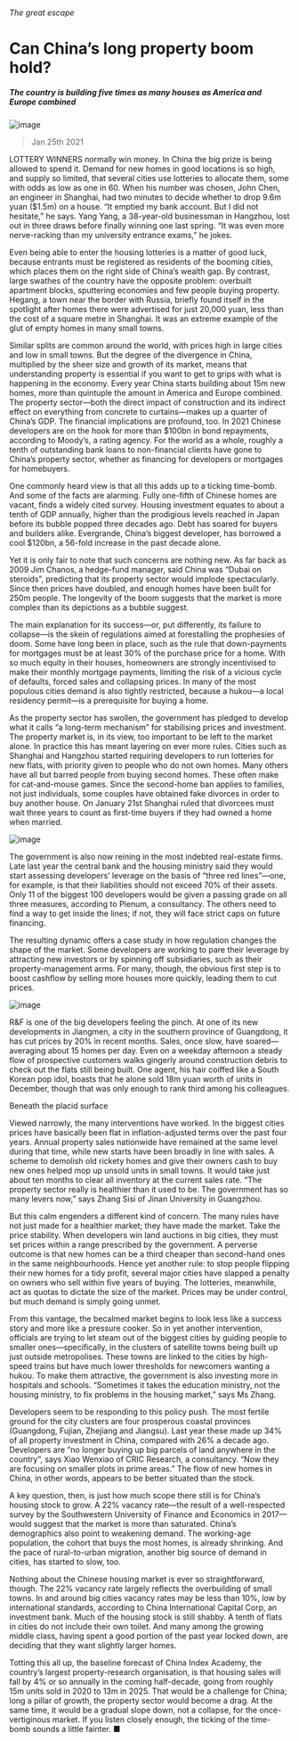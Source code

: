 ###### The great escape
# Can China’s long property boom hold? 
##### The country is building five times as many houses as America and Europe combined 
![image](images/20210130_blp903.jpg) 
> Jan 25th 2021 

LOTTERY WINNERS normally win money. In China the big prize is being allowed to spend it. Demand for new homes in good locations is so high, and supply so limited, that several cities use lotteries to allocate them, some with odds as low as one in 60. When his number was chosen, John Chen, an engineer in Shanghai, had two minutes to decide whether to drop 9.6m yuan ($1.5m) on a house. “It emptied my bank account. But I did not hesitate,” he says. Yang Yang, a 38-year-old businessman in Hangzhou, lost out in three draws before finally winning one last spring. “It was even more nerve-racking than my university entrance exams,” he jokes.

Even being able to enter the housing lotteries is a matter of good luck, because entrants must be registered as residents of the booming cities, which places them on the right side of China’s wealth gap. By contrast, large swathes of the country have the opposite problem: overbuilt apartment blocks, sputtering economies and few people buying property. Hegang, a town near the border with Russia, briefly found itself in the spotlight after homes there were advertised for just 20,000 yuan, less than the cost of a square metre in Shanghai. It was an extreme example of the glut of empty homes in many small towns.


Similar splits are common around the world, with prices high in large cities and low in small towns. But the degree of the divergence in China, multiplied by the sheer size and growth of its market, means that understanding property is essential if you want to get to grips with what is happening in the economy. Every year China starts building about 15m new homes, more than quintuple the amount in America and Europe combined. The property sector—both the direct impact of construction and its indirect effect on everything from concrete to curtains—makes up a quarter of China’s GDP. The financial implications are profound, too. In 2021 Chinese developers are on the hook for more than $100bn in bond repayments, according to Moody’s, a rating agency. For the world as a whole, roughly a tenth of outstanding bank loans to non-financial clients have gone to China’s property sector, whether as financing for developers or mortgages for homebuyers.

One commonly heard view is that all this adds up to a ticking time-bomb. And some of the facts are alarming. Fully one-fifth of Chinese homes are vacant, finds a widely cited survey. Housing investment equates to about a tenth of GDP annually, higher than the prodigious levels reached in Japan before its bubble popped three decades ago. Debt has soared for buyers and builders alike. Evergrande, China’s biggest developer, has borrowed a cool $120bn, a 56-fold increase in the past decade alone.

Yet it is only fair to note that such concerns are nothing new. As far back as 2009 Jim Chanos, a hedge-fund manager, said China was “Dubai on steroids”, predicting that its property sector would implode spectacularly. Since then prices have doubled, and enough homes have been built for 250m people. The longevity of the boom suggests that the market is more complex than its depictions as a bubble suggest.

The main explanation for its success—or, put differently, its failure to collapse—is the skein of regulations aimed at forestalling the prophesies of doom. Some have long been in place, such as the rule that down-payments for mortgages must be at least 30% of the purchase price for a home. With so much equity in their houses, homeowners are strongly incentivised to make their monthly mortgage payments, limiting the risk of a vicious cycle of defaults, forced sales and collapsing prices. In many of the most populous cities demand is also tightly restricted, because a hukou—a local residency permit—is a prerequisite for buying a home.

As the property sector has swollen, the government has pledged to develop what it calls “a long-term mechanism” for stabilising prices and investment. The property market is, in its view, too important to be left to the market alone. In practice this has meant layering on ever more rules. Cities such as Shanghai and Hangzhou started requiring developers to run lotteries for new flats, with priority given to people who do not own homes. Many others have all but barred people from buying second homes. These often make for cat-and-mouse games. Since the second-home ban applies to families, not just individuals, some couples have obtained fake divorces in order to buy another house. On January 21st Shanghai ruled that divorcees must wait three years to count as first-time buyers if they had owned a home when married.
![image](images/20210130_fnc566.png) 


The government is also now reining in the most indebted real-estate firms. Late last year the central bank and the housing ministry said they would start assessing developers’ leverage on the basis of “three red lines”—one, for example, is that their liabilities should not exceed 70% of their assets. Only 11 of the biggest 100 developers would be given a passing grade on all three measures, according to Plenum, a consultancy. The others need to find a way to get inside the lines; if not, they will face strict caps on future financing.

The resulting dynamic offers a case study in how regulation changes the shape of the market. Some developers are working to pare their leverage by attracting new investors or by spinning off subsidiaries, such as their property-management arms. For many, though, the obvious first step is to boost cashflow by selling more houses more quickly, leading them to cut prices.
![image](images/20210130_fnc568.png) 


R&amp;F is one of the big developers feeling the pinch. At one of its new developments in Jiangmen, a city in the southern province of Guangdong, it has cut prices by 20% in recent months. Sales, once slow, have soared—averaging about 15 homes per day. Even on a weekday afternoon a steady flow of prospective customers walks gingerly around construction debris to check out the flats still being built. One agent, his hair coiffed like a South Korean pop idol, boasts that he alone sold 18m yuan worth of units in December, though that was only enough to rank third among his colleagues.
Beneath the placid surface

Viewed narrowly, the many interventions have worked. In the biggest cities prices have basically been flat in inflation-adjusted terms over the past four years. Annual property sales nationwide have remained at the same level during that time, while new starts have been broadly in line with sales. A scheme to demolish old rickety homes and give their owners cash to buy new ones helped mop up unsold units in small towns. It would take just about ten months to clear all inventory at the current sales rate. “The property sector really is healthier than it used to be. The government has so many levers now,” says Zhang Sisi of Jinan University in Guangzhou.

But this calm engenders a different kind of concern. The many rules have not just made for a healthier market; they have made the market. Take the price stability. When developers win land auctions in big cities, they must set prices within a range prescribed by the government. A perverse outcome is that new homes can be a third cheaper than second-hand ones in the same neighbourhoods. Hence yet another rule: to stop people flipping their new homes for a tidy profit, several major cities have slapped a penalty on owners who sell within five years of buying. The lotteries, meanwhile, act as quotas to dictate the size of the market. Prices may be under control, but much demand is simply going unmet.

From this vantage, the becalmed market begins to look less like a success story and more like a pressure cooker. So in yet another intervention, officials are trying to let steam out of the biggest cities by guiding people to smaller ones—specifically, in the clusters of satellite towns being built up just outside metropolises. These towns are linked to the cities by high-speed trains but have much lower thresholds for newcomers wanting a hukou. To make them attractive, the government is also investing more in hospitals and schools. “Sometimes it takes the education ministry, not the housing ministry, to fix problems in the housing market,” says Ms Zhang.

Developers seem to be responding to this policy push. The most fertile ground for the city clusters are four prosperous coastal provinces (Guangdong, Fujian, Zhejiang and Jiangsu). Last year these made up 34% of all property investment in China, compared with 26% a decade ago. Developers are “no longer buying up big parcels of land anywhere in the country”, says Xiao Wenxiao of CRIC Research, a consultancy. “Now they are focusing on smaller plots in prime areas.” The flow of new homes in China, in other words, appears to be better situated than the stock.

A key question, then, is just how much scope there still is for China’s housing stock to grow. A 22% vacancy rate—the result of a well-respected survey by the Southwestern University of Finance and Economics in 2017—would suggest that the market is more than saturated. China’s demographics also point to weakening demand. The working-age population, the cohort that buys the most homes, is already shrinking. And the pace of rural-to-urban migration, another big source of demand in cities, has started to slow, too.

Nothing about the Chinese housing market is ever so straightforward, though. The 22% vacancy rate largely reflects the overbuilding of small towns. In and around big cities vacancy rates may be less than 10%, low by international standards, according to China International Capital Corp, an investment bank. Much of the housing stock is still shabby. A tenth of flats in cities do not include their own toilet. And many among the growing middle class, having spent a good portion of the past year locked down, are deciding that they want slightly larger homes.

Totting this all up, the baseline forecast of China Index Academy, the country’s largest property-research organisation, is that housing sales will fall by 4% or so annually in the coming half-decade, going from roughly 15m units sold in 2020 to 13m in 2025. That would be a challenge for China; long a pillar of growth, the property sector would become a drag. At the same time, it would be a gradual slope down, not a collapse, for the once-vertiginous market. If you listen closely enough, the ticking of the time-bomb sounds a little fainter. ■
